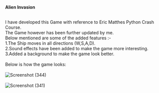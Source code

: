 <b>Alien Invasion</b><br><br>

I have developed this Game with reference to Eric Matthes Python Crash Course.<br>
The Game however has been further updated by me.<br>Below mentioned are some of the added features :-<br>
</t>1.The Ship moves in all directions (W,S,A,D).<br>
</t>2.Sound effects have been added to make the game more interesting.<br>
</t>3.Added a background to make the game look better.<Br><br>
Below is how the game looks:<br><br>
![Screenshot (344)](https://user-images.githubusercontent.com/71587540/125155451-07011e80-e171-11eb-93f3-04b6cfa0b633.png)
<br><br>
![Screenshot (341)](https://user-images.githubusercontent.com/71587540/125155461-1718fe00-e171-11eb-914e-a7f038bb4ef9.png)


